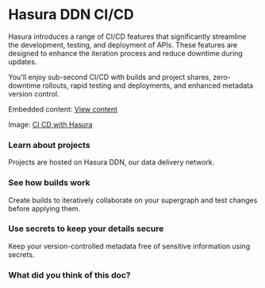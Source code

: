 # Hasura DDN CI/CD

Hasura introduces a range of CI/CD features that significantly streamline the development, testing, and deployment of APIs. These features are designed to enhance the iteration process and reduce downtime during updates.

You'll enjoy sub-second CI/CD with builds and project shares, zero-downtime rollouts, rapid testing and deployments, and enhanced metadata version control.

Embedded content: [ View content ](https://www.youtube.com/embed/o-MJmypRPro?enablejsapi=1&origin=https://hasura.io)

Image: [ CI CD with Hasura ](https://hasura.io/docs/3.0/assets/images/CI_CD-6bc62c9b436693cb3c32e817828f9dcf.png)

### Learn about projects

Projects are hosted on Hasura DDN, our data delivery network.

### See how builds work

Create builds to iteratively collaborate on your supergraph and test changes before applying them.

### Use secrets to keep your details secure

Keep your version-controlled metadata free of sensitive information using secrets.

### What did you think of this doc?